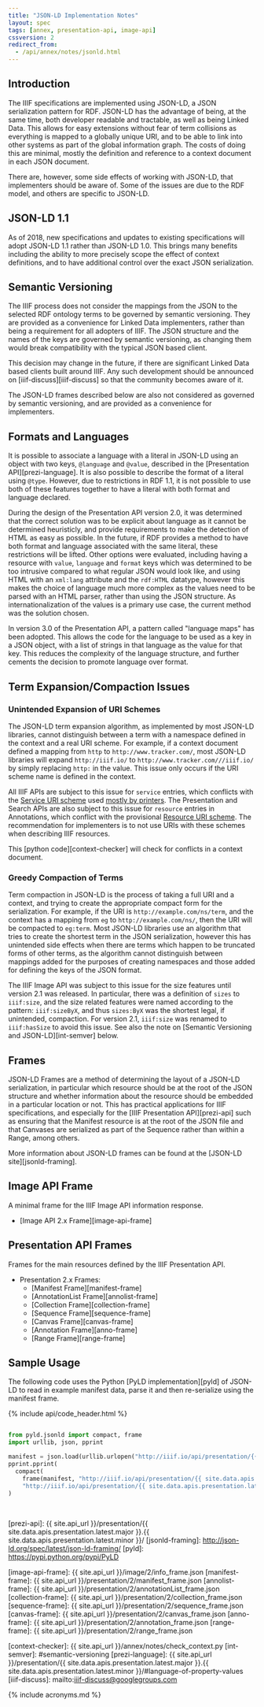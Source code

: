 ```yaml
---
title: "JSON-LD Implementation Notes"
layout: spec
tags: [annex, presentation-api, image-api]
cssversion: 2
redirect_from:
  - /api/annex/notes/jsonld.html
---
```



## Introduction

The IIIF specifications are implemented using JSON-LD, a JSON serialization pattern for RDF.  JSON-LD has the advantage of being, at the same time, both developer readable and tractable, as well as being Linked Data. This allows for easy extensions without fear of term collisions as everything is mapped to a globally unique URI, and to be able to link into other systems as part of the global information graph.  The costs of doing this are minimal, mostly the definition and reference to a context document in each JSON document.

There are, however, some side effects of working with JSON-LD, that implementers should be aware of.  Some of the issues are due to the RDF model, and others are specific to JSON-LD.

## JSON-LD 1.1

As of 2018, new specifications and updates to existing specifications will adopt JSON-LD 1.1 rather than JSON-LD 1.0. This brings many benefits including the ability to more precisely scope the effect of context definitions, and to have additional control over the exact JSON serialization.

## Semantic Versioning

The IIIF process does not consider the mappings from the JSON to the selected RDF ontology terms to be governed by semantic versioning.  They are provided as a convenience for Linked Data implementers, rather than being a requirement for all adopters of IIIF.  The JSON structure and the names of the keys are governed by semantic versioning, as changing them would break compatibility with the typical JSON based client.

This decision may change in the future, if there are significant Linked Data based clients built around IIIF.  Any such development should be announced on [iiif-discuss][iiif-discuss] so that the community becomes aware of it.

The JSON-LD frames described below are also not considered as governed by semantic versioning, and are provided as a convenience for implementers.

## Formats and Languages

It is possible to associate a language with a literal in JSON-LD using an object with two keys, `@language` and `@value`, described in the [Presentation API][prezi-language]. It is also possible to describe the format of a literal using `@type`.  However, due to restrictions in RDF 1.1, it is not possible to use both of these features together to have a literal with both format and language declared.

During the design of the Presentation API version 2.0, it was determined that the correct solution was to be explicit about language as it cannot be determined heuristicly, and provide requirements to make the detection of HTML as easy as possible.  In the future, if RDF provides a method to have both format and language associated with the same literal, these restrictions will be lifted.  Other options were evaluated, including having a resource with `value`, `language` and `format` keys which was determined to be too intrusive compared to what regular JSON would look like, and using HTML with an `xml:lang` attribute and the `rdf:HTML` datatype, however this makes the choice of language much more complex as the values need to be parsed with an HTML parser, rather than using the JSON structure.  As internationalization of the values is a primary use case, the current method was the solution chosen.

In version 3.0 of the Presentation API, a pattern called "language maps" has been adopted. This allows the code for the language to be used as a key in a JSON object, with a list of strings in that language as the value for that key. This reduces the complexity of the language structure, and further cements the decision to promote language over format.

## Term Expansion/Compaction Issues

### Unintended Expansion of URI Schemes

The JSON-LD term expansion algorithm, as implemented by most JSON-LD libraries, cannot distinguish between a term with a namespace defined in the context and a real URI scheme.  For example, if a context document defined a mapping from `http` to `http://www.tracker.com/`, most JSON-LD libraries will expand `http://iiif.io/` to `http://www.tracker.com///iiif.io/` by simply replacing `http:` in the value.  This issue only occurs if the URI scheme name is defined in the context.

All IIIF APIs are subject to this issue for `service` entries, which conflicts with the [Service URI scheme][service-uri] used [mostly by printers][service-wiki].  The Presentation and Search APIs are also subject to this issue for `resource` entries in Annotations, which conflict with the provisional [Resource URI scheme][resource-uri].  The recommendation for implementers is to not use URIs with these schemes when describing IIIF resources.

This [python code][context-checker] will check for conflicts in a context document.

### Greedy Compaction of Terms

Term compaction in JSON-LD is the process of taking a full URI and a context, and trying to create the appropriate compact form for the serialization.  For example, if the URI is `http://example.com/ns/term`, and the context has a mapping from `eg` to `http://example.com/ns/`, then the URI will be compacted to `eg:term`.  Most JSON-LD libraries use an algorithm that tries to create the shortest term in the JSON serialization, however this has unintended side effects when there are terms which happen to be truncated forms of other terms, as the algorithm cannot distinguish between mappings added for the purposes of creating namespaces and those added for defining the keys of the JSON format.

The IIIF Image API was subject to this issue for the size features until version 2.1 was released.  In particular, there was a definition of `sizes` to `iiif:size`, and the size related features were named according to the pattern: `iiif:sizeByX`, and thus `sizes:ByX` was the shortest legal, if unintended, compaction. For version 2.1, `iiif:size` was renamed to `iiif:hasSize` to avoid this issue.  See also the note on [Semantic Versioning and JSON-LD][int-semver] below.


## Frames

JSON-LD Frames are a method of determining the layout of a JSON-LD serialization, in particular which resource should be at the root of the JSON structure and whether information about the resource should be embedded in a particular location or not.  This has practical applications for IIIF specifications, and especially for the [IIIF Presentation API][prezi-api] such as ensuring that the Manifest resource is at the root of the JSON file and that Canvases are serialized as part of the Sequence rather than within a Range, among others.

More information about JSON-LD frames can be found at the [JSON-LD site][jsonld-framing].

## Image API Frame

A minimal frame for the IIIF Image API information response.

* [Image API 2.x Frame][image-api-frame]


## Presentation API Frames

Frames for the main resources defined by the IIIF Presentation API.

* Presentation 2.x Frames:
  * [Manifest Frame][manifest-frame]
  * [AnnotationList Frame][annolist-frame]
  * [Collection Frame][collection-frame]
  * [Sequence Frame][sequence-frame]
  * [Canvas Frame][canvas-frame]
  * [Annotation Frame][anno-frame]
  * [Range Frame][range-frame]


## Sample Usage

The following code uses the Python [PyLD implementation][pyld] of JSON-LD to read in example manifest data, parse it and then re-serialize using the manifest frame.

{% include api/code_header.html %}
``` python

from pyld.jsonld import compact, frame
import urllib, json, pprint

manifest = json.load(urllib.urlopen("http://iiif.io/api/presentation/{{ site.data.apis.presentation.latest.major }}.{{ site.data.apis.presentation.latest.minor }}/example/fixtures/1/manifest.json"))
pprint.pprint(
  compact(
    frame(manifest, "http://iiif.io/api/presentation/{{ site.data.apis.presentation.latest.major }}/manifest_frame.json"),
    "http://iiif.io/api/presentation/{{ site.data.apis.presentation.latest.major }}/context.json")
)

```

<br/>

[prezi-api]: {{ site.api_url }}/presentation/{{ site.data.apis.presentation.latest.major }}.{{ site.data.apis.presentation.latest.minor }}/
[jsonld-framing]: http://json-ld.org/spec/latest/json-ld-framing/
[pyld]: https://pypi.python.org/pypi/PyLD

[image-api-frame]: {{ site.api_url }}/image/2/info_frame.json
[manifest-frame]: {{ site.api_url }}/presentation/2/manifest_frame.json
[annolist-frame]: {{ site.api_url }}/presentation/2/annotationList_frame.json
[collection-frame]: {{ site.api_url }}/presentation/2/collection_frame.json
[sequence-frame]: {{ site.api_url }}/presentation/2/sequence_frame.json
[canvas-frame]: {{ site.api_url }}/presentation/2/canvas_frame.json
[anno-frame]: {{ site.api_url }}/presentation/2/annotation_frame.json
[range-frame]: {{ site.api_url }}/presentation/2/range_frame.json

[service-uri]: http://tools.ietf.org/html/rfc2609
[service-wiki]: https://en.wikipedia.org/wiki/Service_Location_Protocol#Adoption
[resource-uri]: http://www.iana.org/assignments/uri-schemes/prov/resource
[context-checker]: {{ site.api_url }}/annex/notes/check_context.py
[int-semver]: #semantic-versioning
[prezi-language]: {{ site.api_url }}/presentation/{{ site.data.apis.presentation.latest.major }}.{{ site.data.apis.presentation.latest.minor }}/#language-of-property-values
[iiif-discuss]: mailto:iiif-discuss@googlegroups.com

{% include acronyms.md %}
